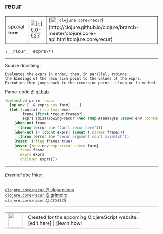 ## recur



 <table border="1">
<tr>
<td>special form</td>
<td><a href="https://github.com/cljsinfo/cljs-api-docs/tree/0.0-927"><img valign="middle" alt="[+] 0.0-927" title="Added in 0.0-927" src="https://img.shields.io/badge/+-0.0--927-lightgrey.svg"></a> </td>
<td>
[<img height="24px" valign="middle" src="http://i.imgur.com/1GjPKvB.png"> <samp>clojure.core/recur</samp>](http://clojure.github.io/clojure/branch-master/clojure.core-api.html#clojure.core/recur)
</td>
</tr>
</table>


 <samp>
(__recur__ exprs\*)<br>
</samp>

---





Source docstring:

```
Evaluates the exprs in order, then, in parallel, rebinds
the bindings of the recursion point to the values of the exprs.
Execution then jumps back to the recursion point, a loop or fn method.
```


Parser code @ [github](https://github.com/clojure/clojurescript/blob/r3123/src/clj/cljs/analyzer.clj#L1128-L1141):

```clj
(defmethod parse 'recur
  [op env [_ & exprs :as form] _ _]
  (let [context (:context env)
        frame (first *recur-frames*)
        exprs (disallowing-recur (vec (map #(analyze (assoc env :context :expr) %) exprs)))]
    (when-not frame 
      (throw (error env "Can't recur here")))
    (when-not (= (count exprs) (count (:params frame))) 
      (throw (error env "recur argument count mismatch")))
    (reset! (:flag frame) true)
    (assoc {:env env :op :recur :form form}
      :frame frame
      :exprs exprs
      :children exprs)))
```

<!--
Repo - tag - source tree - lines:

 <pre>
clojurescript @ r3123
└── src
    └── clj
        └── cljs
            └── <ins>[analyzer.clj:1128-1141](https://github.com/clojure/clojurescript/blob/r3123/src/clj/cljs/analyzer.clj#L1128-L1141)</ins>
</pre>

-->

---



###### External doc links:

[`clojure.core/recur` @ clojuredocs](http://clojuredocs.org/clojure.core/recur)<br>
[`clojure.core/recur` @ grimoire](http://conj.io/store/v1/org.clojure/clojure/1.7.0-beta3/clj/clojure.core/recur/)<br>
[`clojure.core/recur` @ crossclj](http://crossclj.info/fun/clojure.core/recur.html)<br>

---

 <table>
<tr><td>
<img valign="middle" align="right" width="48px" src="http://i.imgur.com/Hi20huC.png">
</td><td>
Created for the upcoming ClojureScript website.<br>
[edit here] | [learn how]
</td></tr></table>

[edit here]:https://github.com/cljsinfo/cljs-api-docs/blob/master/cljsdoc/special/recur.cljsdoc
[learn how]:https://github.com/cljsinfo/cljs-api-docs/wiki/cljsdoc-files

<!--

This information was too distracting to show to readers, but I'll leave it
commented here since it is helpful to:

- pretty-print the data used to generate this document
- and show how to retrieve that data



The API data for this symbol:

```clj
{:ns "special",
 :name "recur",
 :signature ["[exprs*]"],
 :history [["+" "0.0-927"]],
 :type "special form",
 :full-name-encode "special/recur",
 :source {:code "(defmethod parse 'recur\n  [op env [_ & exprs :as form] _ _]\n  (let [context (:context env)\n        frame (first *recur-frames*)\n        exprs (disallowing-recur (vec (map #(analyze (assoc env :context :expr) %) exprs)))]\n    (when-not frame \n      (throw (error env \"Can't recur here\")))\n    (when-not (= (count exprs) (count (:params frame))) \n      (throw (error env \"recur argument count mismatch\")))\n    (reset! (:flag frame) true)\n    (assoc {:env env :op :recur :form form}\n      :frame frame\n      :exprs exprs\n      :children exprs)))",
          :title "Parser code",
          :repo "clojurescript",
          :tag "r3123",
          :filename "src/clj/cljs/analyzer.clj",
          :lines [1128 1141]},
 :full-name "special/recur",
 :clj-symbol "clojure.core/recur",
 :docstring "Evaluates the exprs in order, then, in parallel, rebinds\nthe bindings of the recursion point to the values of the exprs.\nExecution then jumps back to the recursion point, a loop or fn method."}

```

Retrieve the API data for this symbol:

```clj
;; from Clojure REPL
(require '[clojure.edn :as edn])
(-> (slurp "https://raw.githubusercontent.com/cljsinfo/cljs-api-docs/catalog/cljs-api.edn")
    (edn/read-string)
    (get-in [:symbols "special/recur"]))
```

-->
